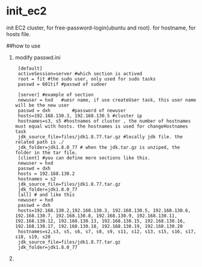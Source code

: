# init_ec2
init EC2 cluster, for free-password-login(ubuntu and root). for hostname, for hosts file.  

##how to use
1. modify passwd.ini
		
		[default]
		activeSession=server #which section is actived
		root = fit #the sudo user, only used for sudo tasks
		passwd = 601tif #passwd of sudoer

		[server] #example of section
		newuser = hxd 	#uesr name, if use createUser task, this user name will be the new user 
		passwd = dxh 		#password of newuser
		hosts=192.168.130.3, 192.168.130.5 #cluster ip
		hostnames=s3, s5 #hostnames of cluster , the number of hostnames must equal with hosts. the hostnames is used for changeHostnames task
		jdk_source_file=files/jdk1.8.77.tar.gz #locally jdk file. the related path is ./
		jdk_folder=jdk1.8.0_77 # when the jdk.tar.gz is unziped, the folder in the tar file.
		[client] #you can define more sections like this.
		newuser = hxd
		passwd = dxh
		hosts = 192.168.130.2
		hostnames = s2
		jdk_source_file=files/jdk1.8.77.tar.gz
		jdk_folder=jdk1.8.0_77
		[all] # and like this
		newuser = hxd
		passwd = dxh
		hosts=192.168.130.2,192.168.130.3, 192.168.130.5, 192.168.130.6, 192.168.130.7, 192.168.130.8, 192.168.130.9, 192.168.130.11, 192.168.130.12, 192.168.130.13, 192.168.130.15, 192.168.130.16, 192.168.130.17, 192.168.130.18, 192.168.130.19, 192.168.130.20
		hostnames=s2,s3, s5, s6, s7, s8, s9, s11, s12, s13, s15, s16, s17, s18, s19, s20
		jdk_source_file=files/jdk1.8.77.tar.gz
		jdk_folder=jdk1.8.0_77		
2. 